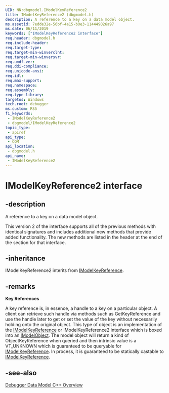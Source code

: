 ```yaml
---
UID: NN:dbgmodel.IModelKeyReference2
title: IModelKeyReference2 (dbgmodel.h)
description: A reference to a key on a data model object.
ms.assetid: 7edde32e-56bf-4a15-b0e3-114449026a97
ms.date: 06/11/2019
keywords: ["IModelKeyReference2 interface"]
req.header: dbgmodel.h
req.include-header: 
req.target-type: 
req.target-min-winverclnt: 
req.target-min-winversvr: 
req.umdf-ver: 
req.ddi-compliance: 
req.unicode-ansi: 
req.idl: 
req.max-support: 
req.namespace: 
req.assembly: 
req.type-library: 
targetos: Windows
tech.root: debugger
ms.custom: RS5
f1_keywords:
 - IModelKeyReference2
 - dbgmodel/IModelKeyReference2
topic_type:
 - apiref
api_type:
 - COM
api_location:
 - dbgmodel.h
api_name:
 - IModelKeyReference2
---
```


# IModelKeyReference2 interface


## -description

A reference to a key on a data model object.

This version 2 of the interface supports all of the previous methods with identical signatures and includes additional new methods that provide added functionality. The new methods are listed in the header at the end of the section for that interface.

## -inheritance

IModelKeyReference2 interits from [IModelKeyReference](nn-dbgmodel-imodelkeyreference.md).

## -remarks

**Key References** 

A key reference is, in essence, a handle to a key on a particular object. A client can retrieve such handle via methods such as GetKeyReference and use the handle later to get or set the value of the key without necessarily holding onto the original object. This type of object is an implementation of the [IModelKeyReference](nn-dbgmodel-imodelkeyreference.md) or IModelKeyReference2 interface which is boxed into an [IModelObject](nn-dbgmodel-imodelobject.md). The model object will return a kind of ObjectKeyReference when queried and then intrinsic value is a VT_UNKNOWN which is guaranteed to be queryable for [IModelKeyReference](nn-dbgmodel-imodelkeyreference.md). In process, it is guaranteed to be statically castable to [IModelKeyReference](nn-dbgmodel-imodelkeyreference.md).

## -see-also

[Debugger Data Model C++ Overview](/windows-hardware/drivers/debugger/data-model-cpp-overview)